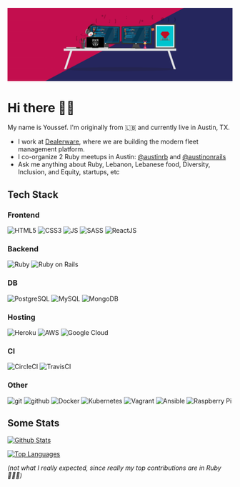 ![](header.png)

# Hi there 👋🏽

<!--
**ychaker/ychaker** is a ✨ _special_ ✨ repository because its `README.md` (this file) appears on your GitHub profile.

Here are some ideas to get you started:

- 🔭 I’m currently working on ...
- 🌱 I’m currently learning ...
- 👯 I’m looking to collaborate on ...
- 🤔 I’m looking for help with ...
- 💬 Ask me about ...
- 📫 How to reach me: ...
- 😄 Pronouns: ...
- ⚡ Fun fact: ...
-->

My name is Youssef. I'm originally from 🇱🇧 and currently live in Austin, TX.

- I work at [Dealerware](https://www.dealerware.com/), where we are building the modern fleet management platform.
- I co-organize 2 Ruby meetups in Austin: [@austinrb](https://twitter.com/austinrb) and [@austinonrails](https://twitter.com/austinonrails)
- Ask me anything about Ruby, Lebanon, Lebanese food, Diversity, Inclusion, and Equity, startups, etc

## Tech Stack

### Frontend

![HTML5](https://img.shields.io/badge/-HTML5-E34F26?style=flat&logo=html5&logoColor=white)
![CSS3](https://img.shields.io/badge/-CSS3-1572B6?style=flat&logo=css3&logoColor=white)
![JS](https://img.shields.io/badge/-JavaScript-eed718?style=flat&logo=javascript&logoColor=ffffff)
![SASS](https://img.shields.io/badge/-Sass-cc6699?style=flat&logo=sass&logoColor=ffffff)
![ReactJS](https://img.shields.io/badge/-React-000000?style=flat&logo=react&logoColor=00c8ff)

### Backend

![Ruby](https://img.shields.io/badge/-Ruby-CC342D?style=flat&logo=ruby&logoColor=white)
![Ruby on Rails](https://img.shields.io/badge/-Ruby_on_Rails-CC342D?style=flat&logo=ruby-on-rails&logoColor=white)

### DB

![PostgreSQL](https://img.shields.io/badge/-pgSQL-336791?style=flat&logo=postgresql)
![MySQL](https://img.shields.io/badge/mysql-%2300f.svg?&style=flat&logo=mysql&logoColor=white)
![MongoDB](https://img.shields.io/badge/MongoDB-%234ea94b.svg?&style=flat&logo=mongodb&logoColor=white)

### Hosting

![Heroku](http://img.shields.io/badge/-Heroku-430098?style=flat&logo=heroku&logoColor=white)
![AWS](https://img.shields.io/badge/AWS%20-%23FF9900.svg?&style=flat&logo=amazon-aws&logoColor=white)
![Google Cloud](https://img.shields.io/badge/Google%20Cloud%20-%234285F4.svg?&style=flat&logo=google-cloud&logoColor=white)

### CI

![CircleCI](https://img.shields.io/badge/CIRCLECI%20-%23161616.svg?&style=flat&logo=circleci&logoColor=white)
![TravisCI](https://img.shields.io/badge/travisci%20-%232B2F33.svg?&style=flat&logo=travis&logoColor=white)

### Other

![git](http://img.shields.io/badge/-Git-F1502F?style=flat&logo=git&logoColor=FFFFFF)
![github](http://img.shields.io/badge/-Github-000000?style=flat&logo=github&logoColor=FFFFFF)
![Docker](https://img.shields.io/badge/docker%20-%230db7ed.svg?&style=flat&logo=docker&logoColor=white)
![Kubernetes](https://img.shields.io/badge/kubernetes%20-%23326ce5.svg?&style=flat&logo=kubernetes&logoColor=white)
![Vagrant](https://img.shields.io/badge/vagrant%20-%231563FF.svg?&style=flat&logo=vagrant&logoColor=white)
![Ansible](https://img.shields.io/badge/ansible%20-%231A1918.svg?&style=flat&logo=ansible&logoColor=white)
![Raspberry Pi](https://img.shields.io/badge/-Raspberry%20Pi-C51A4A?style=flat&logo=Raspberry-Pi)

## Some Stats

[![Github Stats](https://github-readme-stats.vercel.app/api?username=ychaker&count_private=true&show_icons=true&theme=dracula)](https://github.com/anuraghazra/github-readme-stats)

[![Top Languages](https://github-readme-stats.vercel.app/api/top-langs/?username=ychaker&count_private=true&show_icons=true&theme=dracula&layout=compact)](https://github.com/anuraghazra/github-readme-stats)

*(not what I really expected, since really my top contributions are in Ruby 🤷🏽‍♂️)*
